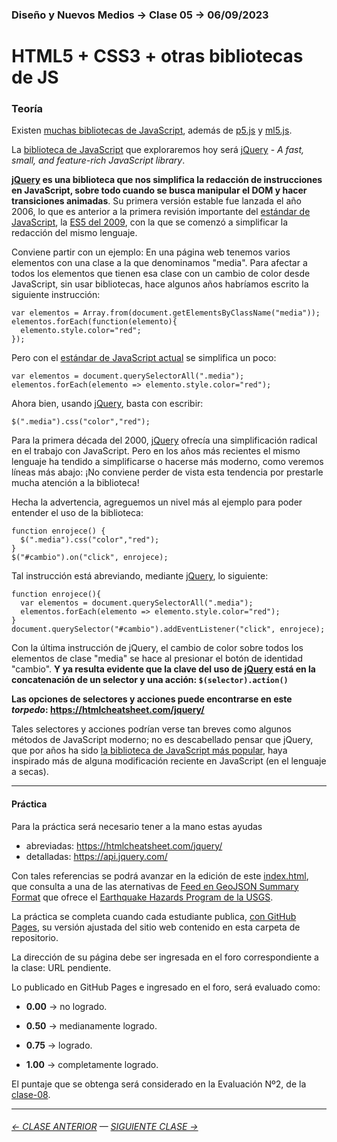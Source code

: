 ### Diseño y Nuevos Medios → Clase 05 → 06/09/2023


# HTML5 + CSS3 + otras bibliotecas de JS

### Teoría

Existen [muchas bibliotecas de JavaScript](https://en.wikipedia.org/wiki/List_of_JavaScript_libraries), además de [p5.js](https://p5js.org/es/) y [ml5.js](https://ml5js.org/). 

La [biblioteca de JavaScript](https://en.wikipedia.org/wiki/List_of_JavaScript_libraries) que exploraremos hoy será [jQuery](https://jquery.com/) - *A fast, small, and feature-rich JavaScript library*.

**[jQuery](https://jquery.com/) es una biblioteca que nos simplifica la redacción de instrucciones en JavaScript, sobre todo cuando se busca manipular el DOM y hacer transiciones animadas**. Su primera versión estable fue lanzada el año 2006, lo que es anterior a la primera revisión importante del [estándar de JavaScript](https://en.wikipedia.org/wiki/ECMAScript), la [ES5 del 2009](https://www.w3schools.com/js/js_es5.asp), con la que se comenzó a simplificar la redacción del mismo lenguaje.

Conviene partir con un ejemplo: En una página web tenemos varios elementos con una clase a la que denominamos "media". Para afectar a todos los elementos que tienen esa clase con un cambio de color desde JavaScript, sin usar bibliotecas, hace algunos años habríamos escrito la siguiente instrucción:

```
var elementos = Array.from(document.getElementsByClassName("media"));
elementos.forEach(function(elemento){
  elemento.style.color="red";
});
```

Pero con el [estándar de JavaScript actual](https://www.w3schools.com/js/js_versions.asp) se simplifica un poco:

```
var elementos = document.querySelectorAll(".media");
elementos.forEach(elemento => elemento.style.color="red");
```

Ahora bien, usando [jQuery](https://jquery.com/), basta con escribir:

```
$(".media").css("color","red");
```

Para la primera década del 2000, [jQuery](https://jquery.com/) ofrecía una simplificación radical en el trabajo con JavaScript. Pero en los años más recientes el mismo lenguaje ha tendido a simplificarse o hacerse más moderno, como veremos líneas más abajo: ¡No conviene perder de vista esta tendencia por prestarle mucha atención a la biblioteca!

Hecha la advertencia, agreguemos un nivel más al ejemplo para poder entender el uso de la biblioteca: 

```
function enrojece() {
  $(".media").css("color","red");
}
$("#cambio").on("click", enrojece);
```

Tal instrucción está abreviando, mediante [jQuery](https://jquery.com/), lo siguiente:

```
function enrojece(){
  var elementos = document.querySelectorAll(".media");
  elementos.forEach(elemento => elemento.style.color="red");  
}
document.querySelector("#cambio").addEventListener("click", enrojece);
```

Con la última instrucción de jQuery, el cambio de color sobre todos los elementos de clase "media" se hace al presionar el botón de identidad "cambio". **Y ya resulta evidente que la clave del uso de [jQuery](https://jquery.com/) está en la concatenación de un selector y una acción: `$(selector).action()`** 

**Las opciones de selectores y acciones puede encontrarse en este *torpedo*: https://htmlcheatsheet.com/jquery/**

Tales selectores y acciones podrían verse tan breves como algunos métodos de JavaScript moderno; no es descabellado pensar que jQuery, que por años ha sido [la biblioteca de JavaScript más popular](https://kinsta.com/blog/javascript-libraries/#the-most-popular-javascript-libraries), haya inspirado más de alguna modificación reciente en JavaScript (en el lenguaje a secas).

- - - - - - -


#### Práctica

Para la práctica será necesario tener a la mano estas ayudas

- abreviadas: https://htmlcheatsheet.com/jquery/
- detalladas: https://api.jquery.com/

Con tales referencias se podrá avanzar en la edición de este [index.html](https://profesorfaco.github.io/dno037-2023-2/clase-05/), que consulta a una de las aternativas de [Feed en GeoJSON Summary Format](https://earthquake.usgs.gov/earthquakes/feed/v1.0/geojson.php) que ofrece el [Earthquake Hazards Program de la USGS](https://www.usgs.gov/programs/earthquake-hazards).

La práctica se completa cuando cada estudiante publica, [con GitHub Pages](https://docs.github.com/es/pages/getting-started-with-github-pages/configuring-a-publishing-source-for-your-github-pages-site#publishing-from-a-branch), su versión ajustada del sitio web contenido en esta carpeta de repositorio.

La dirección de su página debe ser ingresada en el foro correspondiente a la clase: URL pendiente.

Lo publicado en GitHub Pages e ingresado en el foro, será evaluado como:

- **0.00** → no logrado.

- **0.50** → medianamente logrado.

- **0.75** → logrado.

- **1.00** → completamente logrado.

El puntaje que se obtenga será considerado en la Evaluación Nº2, de la [clase-08](https://github.com/profesorfaco/dno037-2023-2/tree/main/clase-08).

- - - - - - - -

###### [← CLASE ANTERIOR](https://github.com/profesorfaco/dno037-2023-2/tree/main/clase-04) — [SIGUIENTE CLASE →](https://github.com/profesorfaco/dno037-2023-2/tree/main/clase-06)
